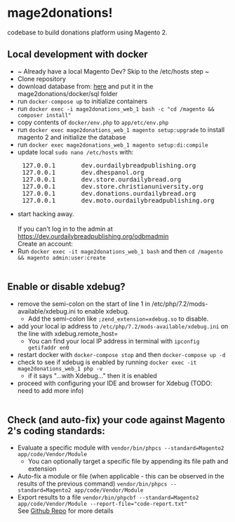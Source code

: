 # mage2donations!
codebase to build donations platform using Magento 2.


## Local development with docker
* ~ Already have a local Magento Dev? Skip to the /etc/hosts step ~
* Clone repository
* download database from: [here](https://drive.google.com/file/d/1MDQ_z5Jc4VNolwu7uzXLdIor-CGmdyI7/) and put it in the mage2donations/docker/sql folder
* run `docker-compose up` to initialize containers
* run `docker exec -i mage2donations_web_1 bash -c "cd /magento && composer install"`
* copy contents of `docker/env.php` to `app/etc/env.php`
* run `docker exec mage2donations_web_1 magento setup:upgrade` to install magento 2 and initialize the database
* run `docker exec mage2donations_web_1 magento setup:di:compile`
* update local `sudo nano /etc/hosts` with:
<pre>    127.0.0.1       dev.ourdailybreadpublishing.org
    127.0.0.1       dev.dhespanol.org
    127.0.0.1       dev.store.ourdailybread.org
    127.0.0.1       dev.store.christianuniversity.org
    127.0.0.1       dev.donations.ourdailybread.org
    127.0.0.1       dev.moto.ourdailybreadpublishing.org</pre>
* start hacking away.<br /><br />
If you can't log in to the admin at https://dev.ourdailybreadpublishing.org/odbmadmin<br />
Create an account:<br />
* Run `docker exec -it mage2donations_web_1 bash` and then `cd /magento && magento admin:user:create` 
<br /><br />
## Enable or disable xdebug?
* remove the semi-colon on the start of line 1 in /etc/php/7.2/mods-available/xdebug.ini to enable xdebug. 
  * Add the semi-colon like `;zend_extension=xdebug.so` to disable.
* add your local ip address to `/etc/php/7.2/mods-available/xdebug.ini` on the line with xdebug.remote_host=
  * You can find your local IP address in terminal with `ipconfig getifaddr en0`
* restart docker with `docker-compose stop` and then `docker-compose up -d`
* check to see if xdebug is enabled by running `docker exec -it mage2donations_web_1 php -v`
  * if it says "...with Xdebug..." then it is enabled
* proceed with configuring your IDE and browser for Xdebug (TODO: need to add more info) 
<br /><br />
## Check (and auto-fix) your code against Magento 2's coding standards:
* Evaluate a specific module with `vendor/bin/phpcs --standard=Magento2 app/code/Vendor/Module`
  * You can optionally target a specific file by appending its file path and extension
* Auto-fix a module or file (when applicable - this can be observed in the results of the previous command) `vendor/bin/phpcs --standard=Magento2 app/code/Vendor/Module`
* Export results to a file `vendor/bin/phpcbf --standard=Magento2 app/code/Vendor/Module --report-file="code-report.txt"
`<br />
See [Github Repo](https://github.com/magento/magento-coding-standard) for more details 
  
